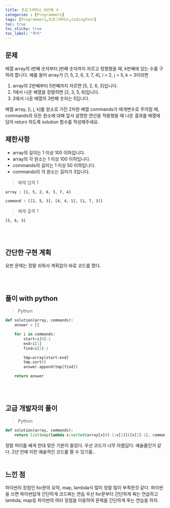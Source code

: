 ```yaml
---
title: 프로그래머스 K번째 수
categories : [Programmers]
tags: [Programmers,프로그래머스,CodingTest]
toc: true
toc_sticky: true
toc_label: "목차"
---
```




문제
--

배열 array의 i번째 숫자부터 j번째 숫자까지 자르고 정렬했을 때, k번째에 있는 수를 구하려 합니다.
예를 들어 array가 [1, 5, 2, 6, 3, 7, 4], i = 2, j = 5, k = 3이라면
<ol>
    <li>array의 2번째부터 5번째까지 자르면 [5, 2, 6, 3]입니다.</li>
    <li>1에서 나온 배열을 정렬하면 [2, 3, 5, 6]입니다.</li>
    <li>2에서 나온 배열의 3번째 숫자는 5입니다.</li>
</ol>
배열 array, [i, j, k]를 원소로 가진 2차원 배열 commands가 매개변수로 주어질 때, commands의 모든 원소에 대해 앞서 설명한 연산을 적용했을 때 나온 결과를 배열에 담아 return 하도록 solution 함수를 작성해주세요.

제한사항
--

<ul>
    <li>array의 길이는 1 이상 100 이하입니다.</li>
    <li>array의 각 원소는 1 이상 100 이하입니다.</li>
    <li>commands의 길이는 1 이상 50 이하입니다.</li>
    <li>commands의 각 원소는 길이가 3입니다.</li>
</ul>


>예제 입력 1

```
array : [1, 5, 2, 6, 3, 7, 4]

command : [[2, 5, 3], [4, 4, 1], [1, 7, 3]]
```


>예제 출력 1


```
[5, 6, 3]
```


<br><br>




간단한 구현 계획
--


요번 문제는 정말 쉬워서 계획없이 바로 코드를 짰다.



<br><br>


풀이 with python
--
>Python

```python
def solution(array, commands):
    answer = []

    for i in commands:
        start=i[0]-1
        end=i[1]
        find=i[2]-1

        tmp=array[start:end]
        tmp.sort()
        answer.append(tmp[find])

    return answer

```
<br><br>

고급 개발자의 풀이
--
>Python

```python
def solution(array, commands):
    return list(map(lambda x:sorted(array[x[0]-1:x[1]])[x[2]-1], commands))

```
정말 머리를 쌔게 한대 맞은 기분이 들었다. 우선 코드가 너무 아름답다. 예술품인거 같다. 2년 안에 이런 예술적인 코드를 짤 수 있기를..
<br><br>



느낀 점
--


<p>파이썬의 장점인 for문의 요약, map,  lambda식 많이 정말 많이 부족한것  같다. 파이썬을 쓰면 파이썬답게 간단하게  코드짜는 연습 우선 for문부터 간단하게 짜는 연습하고 lambda, map등 파이썬의 여러 장점을 이용하여 문제를 간단하게 푸는 연습을 하자.</p>